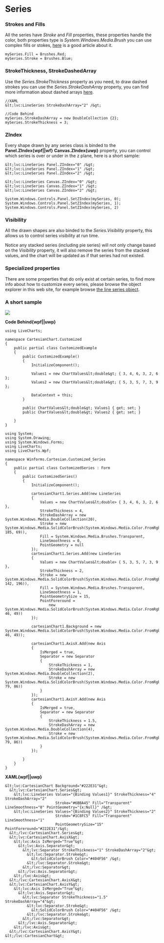 # Series

### Strokes and Fills

All the series have *Stroke* and *Fill* properties, these properties handle the color, both properties
type is *System.Windows.Media.Brush* you can use complex fills or stokes,
[here](https://msdn.microsoft.com/en-us/library/aa970904(v=vs.100).aspx) is a good article about it.

```
mySeries.Fill = Brushes.Red;
mySeries.Stroke = Brushes.Blue;
```

### StrokeThickness, StrokeDashedArray

Use the *Series.StrokeThickness* property as you need, to draw dashed strokes you can use the
*Series.StrokeDashArray* property, you can find more information about dashed arrays
[here](http://searchwindevelopment.techtarget.com/tip/Understanding-line-stroke-patterns).

```
//XAML
&lt;lvc:LineSeries StrokeDashArray="2" /&gt;

//Code Behind
mySeries.StrokeDashArray = new DoubleCollection {2};
mySeries.StrokeThickness = 3;
```

### ZIndex

Every shape drawn by any series class is binded to the 
**Panel.ZIndex{wpf||wf}**
**Canvas.ZIndex{uwp}**
property, you can control which series is over or under in the z plane, here is a short sample:

```{wpf}
&lt;lvc:LineSeries Panel.ZIndex="0" /&gt;
&lt;lvc:LineSeries Panel.ZIndex="1" /&gt;
&lt;lvc:LineSeries Panel.ZIndex="2" /&gt;
```
```{uwp}
&lt;lvc:LineSeries Canvas.ZIndex="0" /&gt;
&lt;lvc:LineSeries Canvas.ZIndex="1" /&gt;
&lt;lvc:LineSeries Canvas.ZIndex="2" /&gt;
```

```{wf}
System.Windows.Controls.Panel.SetZIndex(mySeries, 0);
System.Windows.Controls.Panel.SetZIndex(mySeries, 1);
System.Windows.Controls.Panel.SetZIndex(mySeries, 2)
```

### Visibility

All the drawn shapes are also binded to the *Series.Visibility* property, this allows us to control
series visibility at run time.

Notice any stacked series (including pie series) will not only change based on the *Visibility* property,
it will also remove the series from the stacked values, and the chart will be updated as if that series 
had not existed.

### Specialized properties

There are some properties that do only exist at certain series, to find more info about how to customize
every series, please browse the object explorer in this web site, for example browse 
[the line series object](/App/documentation/beta/{{sms.platform}}/LiveCharts-Wpf-LineSeries).


### A short sample

![](https://raw.githubusercontent.com/Live-Charts/WebSiteDocs/master/v1/Resources/custom-line.jpg)

**Code Behind{wpf||uwp}**

```{wpf||uwp}
using LiveCharts;

namespace CartesianChart.Customized
{
    public partial class CustomizedExample 
    {
        public CustomizedExample()
        {
            InitializeComponent();

            Values1 = new ChartValues&lt;double&gt; { 3, 4, 6, 3, 2, 6 };
            Values2 = new ChartValues&lt;double&gt; { 5, 3, 5, 7, 3, 9 };

            DataContext = this;
        }

        public ChartValues&lt;double&gt; Values1 { get; set; }
        public ChartValues&lt;double&gt; Values2 { get; set; }

    }
}
```

```{wf}
using System;
using System.Drawing;
using System.Windows.Forms;
using LiveCharts;
using LiveCharts.Wpf;

namespace Winforms.Cartesian.Customized_Series
{
    public partial class CustomizedSeries : Form
    {
        public CustomizedSeries()
        {
            InitializeComponent();

            cartesianChart1.Series.Add(new LineSeries
            {
                Values = new ChartValues&lt;double> { 3, 4, 6, 3, 2, 6 },
                StrokeThickness = 4,
                StrokeDashArray = new System.Windows.Media.DoubleCollection(20),
                Stroke = new System.Windows.Media.SolidColorBrush(System.Windows.Media.Color.FromRgb(107, 185, 69)),
                Fill = System.Windows.Media.Brushes.Transparent,
                LineSmoothness = 0,
                PointGeometry = null
            });
            cartesianChart1.Series.Add(new LineSeries
            {
                Values = new ChartValues&lt;double> { 5, 3, 5, 7, 3, 9 },
                StrokeThickness = 2,
                Stroke = new System.Windows.Media.SolidColorBrush(System.Windows.Media.Color.FromRgb(28, 142, 196)),
                Fill = System.Windows.Media.Brushes.Transparent,
                LineSmoothness = 1,
                PointGeometrySize = 15,
                PointForeround =
                    new System.Windows.Media.SolidColorBrush(System.Windows.Media.Color.FromRgb(34, 46, 49))
            });

            cartesianChart1.Background = new System.Windows.Media.SolidColorBrush(System.Windows.Media.Color.FromRgb(34, 46, 49));

            cartesianChart1.AxisX.Add(new Axis
            {
                IsMerged = true,
                Separator = new Separator
                {
                    StrokeThickness = 1,
                    StrokeDashArray = new System.Windows.Media.DoubleCollection(2),
                    Stroke = new System.Windows.Media.SolidColorBrush(System.Windows.Media.Color.FromRgb(64, 79, 86))
                }
            });
            cartesianChart1.AxisY.Add(new Axis
            {
                IsMerged = true,
                Separator = new Separator
                {
                    StrokeThickness = 1.5,
                    StrokeDashArray = new System.Windows.Media.DoubleCollection(4),
                    Stroke = new System.Windows.Media.SolidColorBrush(System.Windows.Media.Color.FromRgb(64, 79, 86))
                }
            });

        }
    }
}
```

**XAML{wpf||uwp}**

```{wpf||uwp}
&lt;lvc:CartesianChart Background="#222E31"&gt;
  &lt;lvc:CartesianChart.Series&gt;
    &lt;lvc:LineSeries Values="{Binding Values1}" StrokeThickness="4" StrokeDashArray="2" 
                       Stroke="#6BBA45" Fill="Transparent" LineSmoothness="0" PointGeometry="{x:Null}" /&gt;
    &lt;lvc:LineSeries Values="{Binding Values2}" StrokeThickness="2" 
                       Stroke="#1C8FC5" Fill="Transparent" LineSmoothness="1" 
                       PointGeometrySize="15" PointForeround="#222E31"/&gt;
  &lt;/lvc:CartesianChart.Series&gt;
  &lt;lvc:CartesianChart.AxisX&gt;
    &lt;lvc:Axis IsMerged="True"&gt;
      &lt;lvc:Axis.Separator&gt;
        &lt;lvc:Separator StrokeThickness="1" StrokeDashArray="2"&gt;
          &lt;lvc:Separator.Stroke&gt;
            &lt;SolidColorBrush Color="#404F56" /&gt;
          &lt;/lvc:Separator.Stroke&gt;
        &lt;/lvc:Separator&gt;
      &lt;/lvc:Axis.Separator&gt;
    &lt;/lvc:Axis&gt;
  &lt;/lvc:CartesianChart.AxisX&gt;
  &lt;lvc:CartesianChart.AxisY&gt;
    &lt;lvc:Axis IsMerged="True"&gt;
      &lt;lvc:Axis.Separator&gt;
        &lt;lvc:Separator StrokeThickness="1.5" StrokeDashArray="4"&gt;
          &lt;lvc:Separator.Stroke&gt;
            &lt;SolidColorBrush Color="#404F56" /&gt;
          &lt;/lvc:Separator.Stroke&gt;
        &lt;/lvc:Separator&gt;
      &lt;/lvc:Axis.Separator&gt;
    &lt;/lvc:Axis&gt;
  &lt;/lvc:CartesianChart.AxisY&gt;
&lt;/lvc:CartesianChart&gt;
```